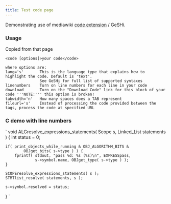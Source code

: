 ```yaml
---
title: Test code page
---
```


Demonstrating use of mediawiki [code
extension](http://www.mediawiki.org/wiki/Extension:Code) / GeSHi.

### Usage

Copied from that page

    <code [options]>your code</code>

    where options are:
    lang='s'       This is the language type that explains how to highlight the code. Default is 'text'.
                   See GeSHi for full list of supported syntaxes
    linenumbers    Turn on line numbers for each line in your code
    download       Turn on the "Download Code" link for this block of your code '''NOTE:''' this option is broken!
    tabwidth='n'   How many spaces does a TAB represent
    fileurl='s'    Instead of processing the code provided between the tags, process the code at specified URL

### C demo with line numbers

`
void ALGresolve_expressions_statements( Scope s, Linked_List statements ) {
    int status = 0;

    if( print_objects_while_running & OBJ_ALGORITHM_BITS &
            OBJget_bits( s->type ) ) {
        fprintf( stdout, "pass %d: %s (%s)\n", EXPRESSpass,
                 s->symbol.name, OBJget_type( s->type ) );
    }

    SCOPEresolve_expressions_statements( s );
    STMTlist_resolve( statements, s );

    s->symbol.resolved = status;
}
`
